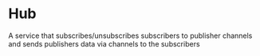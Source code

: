 # Hub

A service that subscribes/unsubscribes subscribers to publisher channels and sends publishers data via channels to the subscribers
